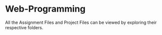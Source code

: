 # Web-Programming
All the Assignment Files and Project Files can be viewed by exploring their respective folders.
